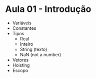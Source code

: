 # Aula 01 - Introdução

- Variáveis
- Constantes
- Tipos
	- Real
	- Inteiro
	- String (texto)
	- NaN (not a number)
- Vetores
- Hoisting
- Escopo
